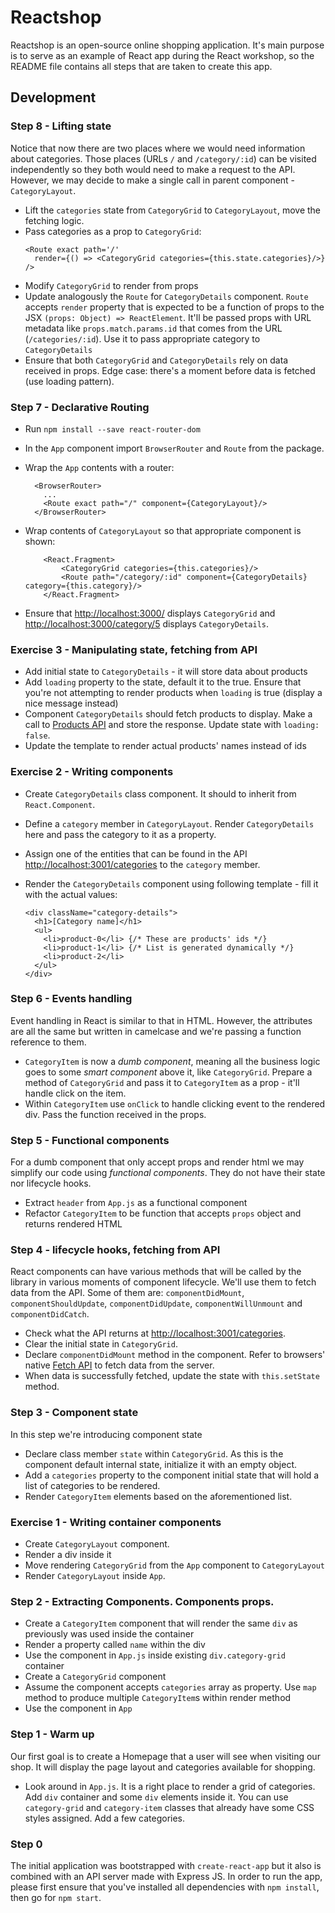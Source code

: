 # Reactshop

Reactshop is an open-source online shopping application.
It's main purpose is to serve as an example of React app during 
the React workshop, so the README file contains all steps that
are taken to create this app.

## Development

### Step 8 - Lifting state
Notice that now there are two places where we would need information about
categories. Those places (URLs `/` and `/category/:id`) can be visited 
independently so they both would need to make a request to the API.
However, we may decide to make a single call in parent component - 
`CategoryLayout`.

- Lift the `categories` state from `CategoryGrid` to `CategoryLayout`,
  move the fetching logic. 
- Pass categories as a prop to `CategoryGrid`:
  ```
  <Route exact path='/' 
    render={() => <CategoryGrid categories={this.state.categories}/>}
  />
  ```
- Modify `CategoryGrid` to render from props
- Update analogously the `Route` for `CategoryDetails` component. 
  `Route` accepts `render` property that is expected to be a function of 
  props to the JSX `(props: Object) => ReactElement`. It'll be passed props
  with URL metadata like `props.match.params.id` that comes from the URL
  (`/categories/:id`). Use it to pass appropriate category to `CategoryDetails`
- Ensure that both `CategoryGrid` and `CategoryDetails` rely on data received
  in props. Edge case: there's a moment before data is fetched 
  (use loading pattern).

### Step 7 - Declarative Routing

- Run `npm install --save react-router-dom`
- In the `App` component import `BrowserRouter` and `Route` from the package.
- Wrap the `App` contents with a router:

  ```
    <BrowserRouter>
      ...
      <Route exact path="/" component={CategoryLayout}/>
    </BrowserRouter>
  ```
- Wrap contents of `CategoryLayout` so that appropriate component is shown:
  ```
      <React.Fragment>
          <CategoryGrid categories={this.categories}/>
          <Route path="/category/:id" component={CategoryDetails} category={this.category}/>
      </React.Fragment>
  ```

- Ensure that [http://localhost:3000/](http://localhost:3000/) displays 
  `CategoryGrid` and 
  [http://localhost:3000/category/5](http://localhost:3000/category/5) displays
  `CategoryDetails`.

### Exercise 3 - Manipulating state, fetching from API
- Add initial state to `CategoryDetails` - it will store data about products
- Add `loading` property to the state, default it to the true. Ensure that 
  you're not attempting to render products when `loading` is true (display 
  a nice message instead) 
- Component `CategoryDetails` should fetch products to display.
  Make a call to [Products API](`http://localhost:3001/products`) and store 
  the response. Update state with `loading: false`.
- Update the template to render actual products' names instead of ids

### Exercise 2 - Writing components
- Create `CategoryDetails` class component. It should to inherit from 
  `React.Component`.
- Define a `category` member in `CategoryLayout`. Render `CategoryDetails`
  here and pass the category to it as a property.
- Assign one of the entities that can be found in the API 
  [http://localhost:3001/categories](`http://localhost:3001/categories`)
  to the `category` member.
- Render the `CategoryDetails` component using following template - 
  fill it with the actual values:

    ```
    <div className="category-details">
      <h1>[Category name]</h1>
      <ul>
        <li>product-0</li> {/* These are products' ids */}
        <li>product-1</li> {/* List is generated dynamically */} 
        <li>product-2</li>
      </ul>
    </div> 
    ```

### Step 6 - Events handling
Event handling in React is similar to that in HTML. However, the attributes 
are all the same but written in camelcase and we're passing a function 
reference to them. 

- `CategoryItem` is now a _dumb component_, meaning all the business logic goes
  to some _smart component_ above it, like `CategoryGrid`. Prepare a method of 
  `CategoryGrid` and pass it to `CategoryItem` as a prop - it'll handle click
  on the item.
- Within `CategoryItem` use `onClick` to handle clicking event to the rendered
  div. Pass the function received in the props.

### Step 5 - Functional components
For a dumb component that only accept props and render html we may
simplify our code using _functional components_. They do not have their state
nor lifecycle hooks. 

- Extract `header` from `App.js` as a functional component
- Refactor `CategoryItem` to be function that accepts `props` object and
  returns rendered HTML

### Step 4 - lifecycle hooks, fetching from API
React components can have various methods that will be called by the library
in various moments of component lifecycle. We'll use them to fetch data 
from the API. Some of them are: `componentDidMount`, `componentShouldUpdate`,
`componentDidUpdate`, `componentWillUnmount` and `componentDidCatch`.

- Check what the API returns at [http://localhost:3001/categories](`http://localhost:3001/categories`).
- Clear the initial state in `CategoryGrid`.
- Declare `componentDidMount` method in the component. Refer to browsers' native
  [Fetch API](https://developer.mozilla.org/en-US/docs/Web/API/Fetch_API) to
  fetch data from the server.
- When data is successfully fetched, update the state with `this.setState`
  method.
 

### Step 3 - Component state
In this step we're introducing component state

- Declare class member `state` within `CategoryGrid`. As this is the component
  default internal state, initialize it with an empty object. 
- Add a `categories` property to the component initial state that will hold 
  a list of categories to be rendered.
- Render `CategoryItem` elements based on the aforementioned list. 

### Exercise 1 - Writing container components

- Create `CategoryLayout` component.
- Render a div inside it
- Move rendering `CategoryGrid` from the `App` component to `CategoryLayout`
- Render `CategoryLayout` inside `App`.

### Step 2 - Extracting Components. Components props.

- Create a `CategoryItem` component that will render the same `div` as 
  previously was used inside the container
- Render a property called `name` within the div
- Use the component in `App.js` inside existing `div.category-grid` container
- Create a `CategoryGrid` component
- Assume the component accepts `categories` array as property. Use `map` method
  to produce multiple `CategoryItem`s within render method
- Use the component in `App`

### Step 1 - Warm up
Our first goal is to create a Homepage that a user will see when
visiting our shop. It will display the page layout and categories
available for shopping.

- Look around in `App.js`. It is a right place to render a grid of categories.
  Add `div` container and some `div` elements inside it. You can use 
  `category-grid` and `category-item` classes that already have some CSS styles
  assigned. Add a few categories.
 

### Step 0
The initial application was bootstrapped with `create-react-app`
but it also is combined with an API server made with Express JS.
In order to run the app, please first ensure that you've installed all 
dependencies with `npm install`, then go for `npm start`.

